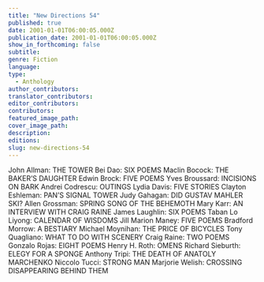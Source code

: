 ```yaml
---
title: "New Directions 54"
published: true
date: 2001-01-01T06:00:05.000Z
publication_date: 2001-01-01T06:00:05.000Z
show_in_forthcoming: false
subtitle:
genre: Fiction
language:
type:
  - Anthology
author_contributors:
translator_contributors:
editor_contributors:
contributors:
featured_image_path:
cover_image_path:
description:
editions:
slug: new-directions-54
---
```


John Allman: THE TOWER Bei Dao: SIX POEMS Maclin Bocock: THE BAKER’S DAUGHTER Edwin Brock: FIVE POEMS Yves Broussard: INCISIONS ON BARK Andrei Codrescu: OUTINGS Lydia Davis: FIVE STORIES Clayton Eshleman: PAN’S SIGNAL TOWER Judy Gahagan: DID GUSTAV MAHLER SKI? Allen Grossman: SPRING SONG OF THE BEHEMOTH Mary Karr: AN INTERVIEW WITH CRAIG RAINE James Laughlin: SIX POEMS Taban Lo Liyong: CALENDAR OF WISDOMS Jill Marion Maney: FIVE POEMS Bradford Morrow: A BESTIARY Michael Moynihan: THE PRICE OF BICYCLES Tony Quagliano: WHAT TO DO WITH SCENERY Craig Raine: TWO POEMS Gonzalo Rojas: EIGHT POEMS Henry H. Roth: OMENS Richard Sieburth: ELEGY FOR A SPONGE Anthony Tripi: THE DEATH OF ANATOLY MARCHENKO Niccolo Tucci: STRONG MAN Marjorie Welish: CROSSING DISAPPEARING BEHIND THEM

